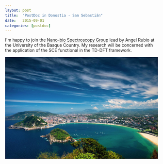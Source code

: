 ```yaml
---
layout: post
title:  "PostDoc in Donostia - San Sebastián"
date:   2015-09-01
categories: [postdoc]
---
```


I'm happy to join the <a href="http://nano-bio.ehu.es/">Nano-bio Spectroscopy Group</a> lead by Angel Rubio at the  University of the Basque Country. My research will be concerned with the application of the SCE functional in the TD-DFT framework.<br>

<img class="my" src="/img/2015-09-01_Donostia.jpg" alt="Donostia" >



